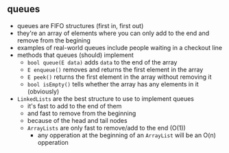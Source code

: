 ## queues
- queues are FIFO structures (first in, first out)
- they're an array of elements where you can only add to the end and remove from the begining
- examples of real-world queues include people waiting in a checkout line
- methods that queues (should) implement
    - `bool queue(E data)` adds `data` to the end of the array
    - `E enqueue()` removes and returns the first element in the array
    - `E peek()` returns the first element in the array without removing it
    - `bool isEmpty()` tells whether the array has any elements in it (obviously)
- `LinkedLists` are the best structure to use to implement queues
    - it's fast to add to the end of them
    - and fast to remove from the beginning
    - because of the head and tail nodes
    - `ArrayLists` are only fast to remove/add to the end (O(1))
        - any opperation at the beginning of an `ArrayList` will be an O(n) opperation
